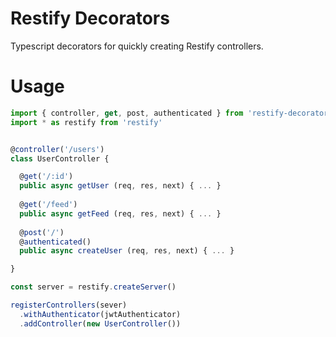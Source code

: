 # Restify Decorators
Typescript decorators for quickly creating Restify controllers.

# Usage
```javascript
import { controller, get, post, authenticated } from 'restify-decorators'
import * as restify from 'restify'


@controller('/users')
class UserController {

  @get('/:id')
  public async getUser (req, res, next) { ... }
    
  @get('/feed')
  public async getFeed (req, res, next) { ... }
  
  @post('/')
  @authenticated()
  public async createUser (req, res, next) { ... }

}

const server = restify.createServer()

registerControllers(sever)
  .withAuthenticator(jwtAuthenticator)
  .addController(new UserController())

```
